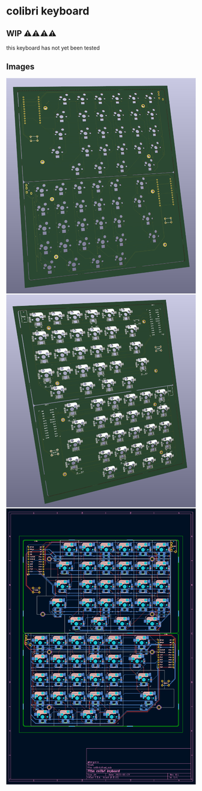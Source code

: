 # colibri keyboard

## WIP ⚠️⚠️⚠️⚠️
this keyboard has not yet been tested

## Images

![pcb-top](docs/images/pcb-top.png)
![pcb-bottom](docs/images/pcb-bottom.png)
![pcb-schematics](docs/images/pcb-schematics.png)